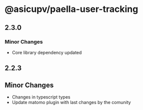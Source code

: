 # @asicupv/paella-user-tracking

## 2.3.0

### Minor Changes

- Core library dependency updated

## 2.2.3

## Minor Changes

- Changes in typescript types
- Update matomo plugin with last changes by the comunity
